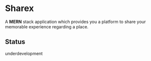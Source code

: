 # Sharex
A **MERN** stack application which provides you a platform to share your memorable experience regarding a place.

## Status
underdevelopment